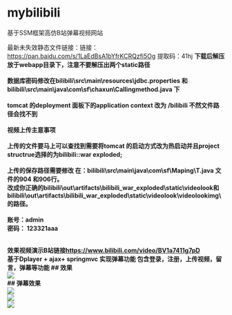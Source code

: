 # mybilibili
基于SSM框架高仿B站弹幕视频网站

最新未失效静态文件链接：链接：https://pan.baidu.com/s/1LaEdBsA1bYfrKCRQzfi5Og 
提取码：41hj
<b>
下载后解压放于webapp目录下，注意不要解压出两个static路径<br>
  <br>数据库密码修改在bilibili\src\main\resources\jdbc.properties 和 bilibili\src\main\java\com\sf\chaxun\Callingmethod.java 下 <br>
   <br>tomcat 的deployment 面板下的application context 改为 /bilibili 不然文件路径会找不到<br>
  <br>视频上传主意事项<br>
   <br>上传的文件要马上可以查找到需要将tomcat 的启动方式改为热启动并且project structrue选择的为bilibili::war exploded;<br>
  <br> 上传的保存路径需要修改 在：bilibili\src\main\java\com\sf\Maping\T.java 文件的904 和906行。<br> 改成你正确的bilibili\out\artifacts\bilibili_war_exploded\static\videolook和<br>bilibili\out\artifacts\bilibili_war_exploded\static\videolook\videolookimg\ 的路径。<br>
  <br> 账号：admin <br>密码： 123321aaa

 
 
   
  
  <br>
  效果视频演示B站链接<a href="https://www.bilibili.com/video/BV1a7411g7pD">https://www.bilibili.com/video/BV1a7411g7pD</a><br>
 基于Dplayer + ajax+ springmvc  实现弹幕功能
  包含登录，注册，上传视频，留言，弹幕等功能
## 效果<br>
<img src="https://chenyongzhe.github.io/bili1.png" ><br>
## 弹幕效果<br>
<img src="https://chenyongzhe.github.io/bili2.png" ><br>
  <img src="https://chenyongzhe.github.io/bili3.png"  ><br>
    <img src="https://chenyongzhe.github.io/bili4.png"  ><br>
